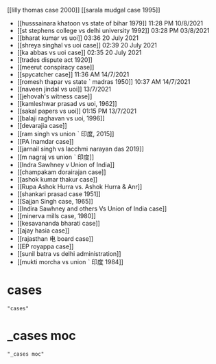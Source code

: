 [[lilly thomas case 2000]]
[[sarala mudgal case 1995]]
- [[husssainara khatoon vs state of bihar 1979]] 11:28 PM 10/8/2021
- [[st stephens college vs delhi university 1992]] 03:28 PM 03/8/2021
- [[bharat kumar vs uoi]] 03:36 20 July 2021
- [[shreya singhal vs uoi case]] 02:39 20 July 2021
- [[ka abbas vs uoi case]] 02:35 20 July 2021
- [[trades dispute act 1920]]
- [[meerut conspiracy case]]
- [[spycatcher case]] 11:36 AM 14/7/2021
- [[romesh thapar vs state ˋ madras 1950]] 10:37 AM 14/7/2021
- [[naveen jindal vs uoi]] 13/7/2021
- [[jehovah's witness case]]
- [[kamleshwar prasad vs uoi, 1962]]
- [[sakal papers vs uoi]] 01:15 PM 13/7/2021
- [[balaji raghavan vs uoi, 1996]]
- [[devarajia case]]
- [[ram singh vs union ˋ 印度, 2015]]
- [[PA Inamdar case]]
- [[jarnail singh vs lacchmi narayan das 2019]]
- [[m nagraj vs union ˋ 印度]]
- [[Indra Sawhney v Union of India]]
- [[champakam dorairajan case]]
- [[ashok kumar thakur case]]
- [[Rupa Ashok Hurra vs. Ashok Hurra & Anr]]
- [[shankari prasad case 1951]]
- [[Sajjan Singh case, 1965]]
- [[Indira Sawhney and others Vs Union of India case]]
- [[minerva mills case, 1980]]
- [[kesavananda bharati case]]
- [[ajay hasia case]]
- [[rajasthan 电 board case]]
- [[EP royappa case]]
- [[sunil batra vs delhi administration]]
- [[mukti morcha vs union ˋ 印度 1984]]

# cases
```query
"cases"
```

# _cases moc
```query 2022-03-05 14:03
"_cases moc"
```